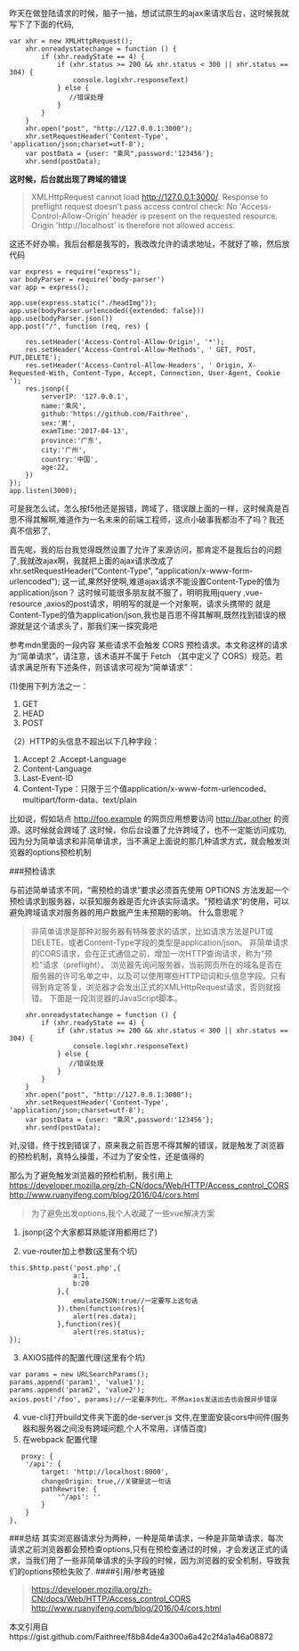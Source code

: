 昨天在做登陆请求的时候，脑子一抽，想试试原生的ajax来请求后台，这时候我就写下了下面的代码,
```
var xhr = new XMLHttpRequest();
    xhr.onreadystatechange = function () {
        if (xhr.readyState == 4) {
            if (xhr.status >= 200 && xhr.status < 300 || xhr.status == 304) {
                console.log(xhr.responseText)
            } else {
               //错误处理
            }
        }
    }
    xhr.open("post", "http://127.0.0.1:3000");
    xhr.setRequestHeader('Content-Type', 'application/json;charset=utf-8'); 
    var postData = {user: "乘风",password:'123456'};   
    xhr.send(postData);
```

**这时候，后台就出现了跨域的错误**
>XMLHttpRequest cannot load http://127.0.0.1:3000/. Response to preflight request doesn't pass access control check: No 'Access-Control-Allow-Origin' header is present on the requested resource. Origin 'http://localhost' is therefore not allowed access.

这还不好办嘛，我后台都是我写的，我改改允许的请求地址，不就好了嘛，然后放代码
```
var express = require("express");
var bodyParser = require('body-parser')
var app = express();

app.use(express.static("./headImg"));
app.use(bodyParser.urlencoded({extended: false}))
app.use(bodyParser.json())
app.post("/", function (req, res) {
    
    res.setHeader('Access-Control-Allow-Origin', '*');
    res.setHeader('Access-Control-Allow-Methods', ' GET, POST, PUT,DELETE');
    res.setHeader('Access-Control-Allow-Headers', ' Origin, X-Requested-With, Content-Type, Accept, Connection, User-Agent, Cookie ');
    res.jsonp({
        serverIP: '127.0.0.1',
        name:'乘风',
        github:'https://github.com/Faithree',
        sex:'男',
        examTime:'2017-04-13',
        province:'广东',
        city:'广州',
        country:'中国',
        age:22,
    })
});
app.listen(3000);
```
可是我怎么试，怎么按f5他还是报错，跨域了，错误跟上面的一样，这时候真是百思不得其解啊,难道作为一名未来的前端工程师，这点小破事我都治不了吗？我还真不信邪了,

首先呢，我的后台我觉得既然设置了允许了来源访问，那肯定不是我后台的问题了,我就改ajax啊，我就把上面的ajax请求改成了xhr.setRequestHeader("Content-Type", "application/x-www-form-urlencoded"); 这一试,果然好使啊,难道ajax请求不能设置Content-Type的值为application/json？
这时候可能很多朋友就不服了，明明我用jquery ,vue-resource ,axios的post请求，明明写的就是一个对象啊，请求头携带的 就是Content-Type的值为application/json,我也是百思不得其解啊,既然找到错误的根源就是这个请求头了，那我们来一探究竟吧

参考mdn里面的一段内容
某些请求不会触发 CORS 预检请求。本文称这样的请求为“简单请求”，请注意，该术语并不属于 Fetch （其中定义了 CORS）规范。若请求满足所有下述条件，则该请求可视为“简单请求”：

(1)使用下列方法之一：
 1. GET
 2. HEAD
 3. POST
  
（2）HTTP的头信息不超出以下几种字段：

1. Accept
2 .Accept-Language
3. Content-Language
4. Last-Event-ID
5. Content-Type：只限于三个值application/x-www-form-urlencoded、multipart/form-data、text/plain

比如说，假如站点 http://foo.example 的网页应用想要访问 http://bar.other 的资源。这时候就会跨域了.这时候，你后台设置了允许跨域了，也不一定能访问成功,因为分为简单请求和非简单请求，当不满足上面说的那几种请求方式，就会触发浏览器的options预检机制


###预检请求

与前述简单请求不同，“需预检的请求”要求必须首先使用 OPTIONS   方法发起一个预检请求到服务器，以获知服务器是否允许该实际请求。"预检请求“的使用，可以避免跨域请求对服务器的用户数据产生未预期的影响。
什么意思呢？

>非简单请求是那种对服务器有特殊要求的请求，比如请求方法是PUT或DELETE，或者Content-Type字段的类型是application/json。
非简单请求的CORS请求，会在正式通信之前，增加一次HTTP查询请求，称为"预检"请求（preflight）。
浏览器先询问服务器，当前网页所在的域名是否在服务器的许可名单之中，以及可以使用哪些HTTP动词和头信息字段。只有得到肯定答复，浏览器才会发出正式的XMLHttpRequest请求，否则就报错。
下面是一段浏览器的JavaScript脚本。

```
    xhr.onreadystatechange = function () {
        if (xhr.readyState == 4) {
            if (xhr.status >= 200 && xhr.status < 300 || xhr.status == 304) {
                console.log(xhr.responseText)
            } else {
               //错误处理
            }
        }
    }
    xhr.open("post", "http://127.0.0.1:3000");
    xhr.setRequestHeader('Content-Type', 'application/json;charset=utf-8'); 
    var postData = {user: "乘风",password:'123456'};   
    xhr.send(postData);

```

对,没错，终于找到错误了，原来我之前百思不得其解的错误，就是触发了浏览器的预检机制，真特么操蛋，不过为了安全性，还是值得的

那么为了避免触发浏览器的预检机制，我引用上
https://developer.mozilla.org/zh-CN/docs/Web/HTTP/Access_control_CORS
http://www.ruanyifeng.com/blog/2016/04/cors.html


>为了避免出发options,我个人收藏了一些vue解决方案

1. jsonp(这个大家都耳熟能详用都用烂了)

2. vue-router加上参数(这里有个坑)
```
this.$http.post('post.php',{
                a:1,
                b:20
            },{
                emulateJSON:true//一定要写上这句话
            }).then(function(res){
                alert(res.data);
            },function(res){
                alert(res.status);
});
```
3. AXIOS插件的配置代理(这里有个坑)
```
var params = new URLSearchParams();
params.append('param1', 'value1');
params.append('param2', 'value2');
axios.post('/foo', params);//一定要序列化，不然axios发送出去也会报异步错误
```
4. vue-cli打开build文件夹下面的de-server.js 文件,在里面安装cors中间件(服务器和服务器之间没有跨域问题,个人不常用，详情百度)
5. 在webpack 配置代理 
```
   proxy: {
    '/api': {
        target: 'http://localhost:8000',
        changeOrigin: true,//关键是这一句话
        pathRewrite: {
            '^/api': ''
        }
    }
},
```

###总结
其实浏览器请求分为两种，一种是简单请求，一种是非简单请求，每次请求之前浏览器都会预检查options,只有在预检查通过的时候，才会发送正式的请求，当我们用了一些非简单请求的头字段的时候，因为浏览器的安全机制，导致我们的options预检失败了.
####引用/参考链接
>https://developer.mozilla.org/zh-CN/docs/Web/HTTP/Access_control_CORS
>http://www.ruanyifeng.com/blog/2016/04/cors.html

本文引用自https://gist.github.com/Faithree/f8b84de4a300a6a42c2f4a1a46a08872
